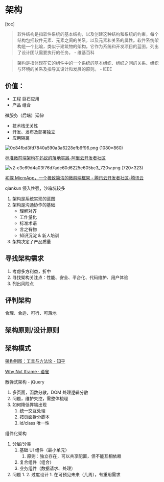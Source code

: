 # 架构
[toc]

>  软件结构是指软件系统的基本结构，以及创建这种结构和系统的约束。每个结构包括软件元素、元素之间的关系，以及元素和关系的属性。软件系统架构是一个比喻，类似于建筑物的架构。它作为系统和开发项目的蓝图，列出了设计团队需要执行的任务。 - 维基百科

> 架构是指体现在它的组件中的一个系统的基本组织、组织之间的关系、组织与环境的关系及指导其设计和发展的原则。 - IEEE

## 价值：
- 工程 巨石应用
- 产品 组合

微服务（后端）延伸

- 技术栈无关性
- 开发、发布及部署独立
- 应用隔离

![0c84fbd3fd7840a590a3a6228efb6f96.png (1080×860)](https://ucc.alicdn.com/pic/developer-ecology/0c84fbd3fd7840a590a3a6228efb6f96.png)

[标准微前端架构在蚂蚁的落地实践-阿里云开发者社区](https://developer.aliyun.com/article/742576)

![v2-c3c69d4a03f76d7adc60d6225e605bc3_720w.png (720×323)](https://pic4.zhimg.com/80/v2-c3c69d4a03f76d7adc60d6225e605bc3_720w.png)

[初探 MicroApp，一个极致简洁的微前端框架 - 腾讯云开发者社区-腾讯云](https://cloud.tencent.com/developer/article/1967842)

qiankun 侵入性强，沙箱坑较多

1. 架构是系统实现的蓝图
2. 架构是沟通协作的基础
    - 理解对齐
    - 工作量化
    - 标准术语
    - 言之有物
    - 知识沉淀 & 新人培训
3. 架构决定了产品质量

## 寻找架构需求

1. 考虑多方利益，折中
2. 寻找架构关注点：性能、安全、平台化、代码维护、用户体验
3. 列出风险点

## 评判架构

合理、合适、可行、可落地

## 架构原则/设计原则

## 架构模式

[架构制图：工具与方法论 - 知乎](https://zhuanlan.zhihu.com/p/260068315)

[Why Not Iframe · 语雀](https://www.yuque.com/kuitos/gky7yw/gesexv)

散弹式架构 - jQuery
1. 多页面，函数分散，DOM 处理逻辑分散
2. 问题，维护失控，需整体梳理
3. 如何降低弊端出现
    1. 统一交互处理
    2. 按页面拆分脚本
    3. id/class 唯一性

组件化架构
1. 分层/分类
    1. 基础 UI 组件（最小单元）
        1. 原则：独立存在，可以共享配置，但不能互相依赖
    2. 复合组件（组合）
    3. 业务组件（数据请求、处理）
2. 问题
    1. 
    2. 过度设计
        1. 在可预见未来（几周），有重用需求

